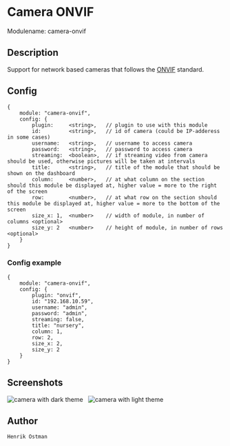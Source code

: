 # Camera ONVIF

Modulename: camera-onvif


## Description

Support for network based cameras that follows the [ONVIF](https://www.onvif.org/) standard.


## Config

    {
        module: "camera-onvif",
        config: {
            plugin:     <string>,   // plugin to use with this module
            id:         <string>,   // id of camera (could be IP-adderess in some cases)
            username:   <string>,   // username to access camera
            password:   <string>,   // password to access camera
            streaming:  <boolean>,  // if streaming video from camera should be used, otherwise pictures will be taken at intervals
            title:      <string>,   // title of the module that should be shown on the dashboard
            column:     <number>,   // at what column on the section should this module be displayed at, higher value = more to the right of the screen
            row:        <number>,   // at what row on the section should this module be displayed at, higher value = more to the bottom of the screen
            size_x: 1,  <number>    // width of module, in number of columns <optional>
            size_y: 2   <number>    // height of module, in number of rows <optional>
        }
    }


### Config example

    {
        module: "camera-onvif",
        config: {
            plugin: "onvif",
            id: "192.168.10.59",
            username: "admin",
            password: "admin",
            streaming: false,
            title: "nursery",
            column: 1,
            row: 2,
            size_x: 2,
            size_y: 2
        }
    }

## Screenshots

![camera with dark theme](doc/camera-dark.png "Camera - dark theme") &nbsp; ![camera with light theme](doc/camera-light.png "Camera - light theme")


## Author

    Henrik Östman
